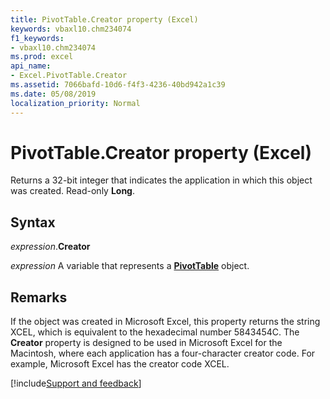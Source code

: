 ```yaml
---
title: PivotTable.Creator property (Excel)
keywords: vbaxl10.chm234074
f1_keywords:
- vbaxl10.chm234074
ms.prod: excel
api_name:
- Excel.PivotTable.Creator
ms.assetid: 7066bafd-10d6-f4f3-4236-40bd942a1c39
ms.date: 05/08/2019
localization_priority: Normal
---
```



# PivotTable.Creator property (Excel)

Returns a 32-bit integer that indicates the application in which this object was created. Read-only **Long**.


## Syntax

_expression_.**Creator**

_expression_ A variable that represents a **[PivotTable](Excel.PivotTable.md)** object.


## Remarks

If the object was created in Microsoft Excel, this property returns the string XCEL, which is equivalent to the hexadecimal number 5843454C. The **Creator** property is designed to be used in Microsoft Excel for the Macintosh, where each application has a four-character creator code. For example, Microsoft Excel has the creator code XCEL.




[!include[Support and feedback](~/includes/feedback-boilerplate.md)]